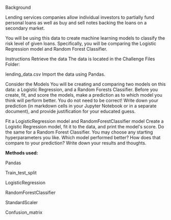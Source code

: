 Background

Lending services companies allow individual investors to partially fund personal loans as well as buy and sell notes backing the loans on a secondary market.

You will be using this data to create machine learning models to classify the risk level of given loans. Specifically, you will be comparing the Logistic Regression model and Random Forest Classifier.

Instructions
Retrieve the data
The data is located in the Challenge Files Folder:

lending_data.csv
Import the data using Pandas.

Consider the Models
You will be creating and comparing two models on this data: a Logistic Regression, and a Random Forests Classifier. Before you create, fit, and score the models, make a prediction as to which model you think will perform better. You do not need to be correct! Write down your prediction (in markdown cells in your Jupyter Notebook or in a separate document), and provide justification for your educated guess.

Fit a LogisticRegression model and RandomForestClassifier model
Create a Logistic Regression model, fit it to the data, and print the model's score. Do the same for a Random Forest Classifier. You may choose any starting hyperparameters you like. Which model performed better? How does that compare to your prediction? Write down your results and thoughts.

**Methods used:**

Pandas

Train_test_split

LogisticRegression

RandomForestClassifier

StandardScaler

Confusion_matrix



